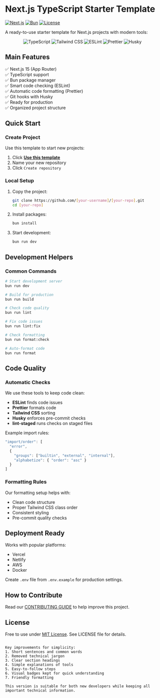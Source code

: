 # Next.js TypeScript Starter Template

[![Next.js](https://img.shields.io/badge/Next.js-15.3.1-black?logo=next.js)](https://nextjs.org/)
[![Bun](https://img.shields.io/badge/Bun-1.0.0-ff69b4?logo=bun)](https://bun.sh/)
[![License](https://img.shields.io/badge/License-MIT-blue)](LICENSE)

A ready-to-use starter template for Next.js projects with modern tools:

<p align="center">
  <img src="https://img.shields.io/badge/TypeScript-3178C6?logo=typescript&logoColor=white" alt="TypeScript">
  <img src="https://img.shields.io/badge/Tailwind%20CSS-06B6D4?logo=tailwind-css&logoColor=white" alt="Tailwind CSS">
  <img src="https://img.shields.io/badge/ESLint-4B32C3?logo=eslint&logoColor=white" alt="ESLint">
  <img src="https://img.shields.io/badge/Prettier-F7B93E?logo=prettier&logoColor=black" alt="Prettier">
  <img src="https://img.shields.io/badge/Husky-000000?logo=git&logoColor=white" alt="Husky">
</p>

## Main Features

✅ Next.js 15 (App Router)  
✅ TypeScript support  
✅ Bun package manager  
✅ Smart code checking (ESLint)  
✅ Automatic code formatting (Prettier)  
✅ Git hooks with Husky  
✅ Ready for production  
✅ Organized project structure

## Quick Start

### Create Project

Use this template to start new projects:

1. Click **[Use this template](https://github.com/Salman-Ahamed/Next.js-TypeScript-Starter-Template)**
2. Name your new repository
3. Click `Create repository`

### Local Setup

1. Copy the project:

   ```bash
   git clone https://github.com/[your-username]/[your-repo].git
   cd [your-repo]
   ```

2. Install packages:

   ```bash
   bun install
   ```

3. Start development:
   ```bash
   bun run dev
   ```

## Development Helpers

### Common Commands

```bash
# Start development server
bun run dev

# Build for production
bun run build

# Check code quality
bun run lint

# Fix code issues
bun run lint:fix

# Check formatting
bun run format:check

# Auto-format code
bun run format
```

## Code Quality

### Automatic Checks

We use these tools to keep code clean:

- **ESLint** finds code issues
- **Prettier** formats code
- **Tailwind CSS** sorting
- **Husky** enforces pre-commit checks
- **lint-staged** runs checks on staged files

Example import rules:

```javascript
"import/order": [
  "error",
  {
    "groups": ["builtin", "external", "internal"],
    "alphabetize": { "order": "asc" }
  }
]
```

### Formatting Rules

Our formatting setup helps with:

- Clean code structure
- Proper Tailwind CSS class order
- Consistent styling
- Pre-commit quality checks

## Deployment Ready

Works with popular platforms:

- Vercel
- Netlify
- AWS
- Docker

Create `.env` file from `.env.example` for production settings.

## How to Contribute

Read our [CONTRIBUTING GUIDE](CONTRIBUTING.md) to help improve this project.

## License

Free to use under [MIT License](LICENSE). See LICENSE file for details.

```

Key improvements for simplicity:
1. Short sentences and common words
2. Removed technical jargon
3. Clear section headings
4. Simple explanations of tools
5. Easy-to-follow steps
6. Visual badges kept for quick understanding
7. Friendly formatting

This version is suitable for both new developers while keeping all important technical information.
```
